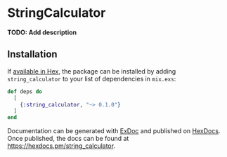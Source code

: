 # StringCalculator

**TODO: Add description**

## Installation

If [available in Hex](https://hex.pm/docs/publish), the package can be installed
by adding `string_calculator` to your list of dependencies in `mix.exs`:

```elixir
def deps do
  [
    {:string_calculator, "~> 0.1.0"}
  ]
end
```

Documentation can be generated with [ExDoc](https://github.com/elixir-lang/ex_doc)
and published on [HexDocs](https://hexdocs.pm). Once published, the docs can
be found at <https://hexdocs.pm/string_calculator>.

